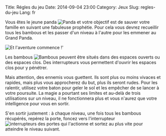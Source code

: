 Title: Régles du jeu
Date: 2014-09-04 23:00
Category: Jeux
Slug: regles-du-jeu
Lang: fr

Vous êtes le jeune panda  ![Panda]({filename}/images/panda.png)  et votre objectif est de sauver votre famille en suivant une fabuleuse prophétie. Pour cela vous devrez recueillir tous les bambous et les passer d'un niveau à l'autre pour les emmener au Grand Panda.

![Et l'aventure commence !']({filename}/images/ecran-histoire_006.png)

Les bambous ![Bambous]({filename}/images/bambous.png) peuvent être situés dans des espaces ouverts ou des espaces clos. Des interrupteurs vous permettent d'ouvrir les espaces clos pour y pénétrer.

Mais attention, des ennemis vous guettent. Ils sont plus ou moins vivaces et rapides, mais plus vous approcherez du but, plus ils seront rudes. Pour les ralentir, utilisez votre baton pour geler le sol et les empêcher de se lancer à votre poursuite. La magie a pourtant ses limites et au-delà de trois utilisations sur un niveau, il ne fonctionnera plus et vous n'aurez que votre intelligence pour vous en sortir.

S'en sortir justement : à chaque niveau, une fois tous les bambous récupérés, repérez la porte, foncez vers l'interrupteur  ![interrupteurs des portes]({filename}/images/interrupteur.png) qui l'actionne et sortez au plus vite pour atteindre le niveau suivant.


